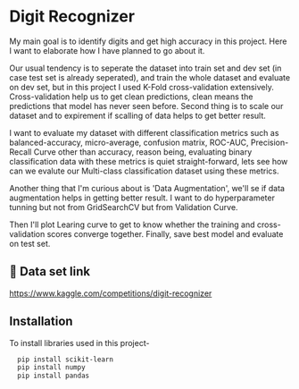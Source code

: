 
# **Digit Recognizer**

My main goal is to identify digits and get high accuracy in this project. Here I want to elaborate how I have planned to go about it.

Our usual tendency is to seperate the dataset into train set and dev set (in case test set is already seperated), and train the whole dataset and evaluate on dev set, but in this project I used K-Fold cross-validation extensively.
Cross-validation help us to get clean predictions, clean means the predictions that model has never seen before.
Second thing is to scale our dataset and to expirement if scalling of data helps to get better result.

I want to evaluate my dataset with different classification metrics such as balanced-accuracy, micro-average, confusion matrix, ROC-AUC, Precision-Recall Curve other than accuracy, reason being, evaluating binary classification data with these metrics is quiet straight-forward, lets see how can we evalute our Multi-class classification dataset using these metrics.

Another thing that I'm curious about is 'Data Augmentation', we'll se if data augmentation helps in getting better result.
I want to do hyperparameter tunning but not from GridSearchCV but from Validation Curve.

Then I'll plot Learing curve to get to know whether the training and cross-validation scores converge together.
Finally, save best model and evaluate on test set.


## 🔗 Data set link
https://www.kaggle.com/competitions/digit-recognizer

## Installation

To install libraries used in this project-

```bash
  pip install scikit-learn
  pip install numpy
  pip install pandas
```
    